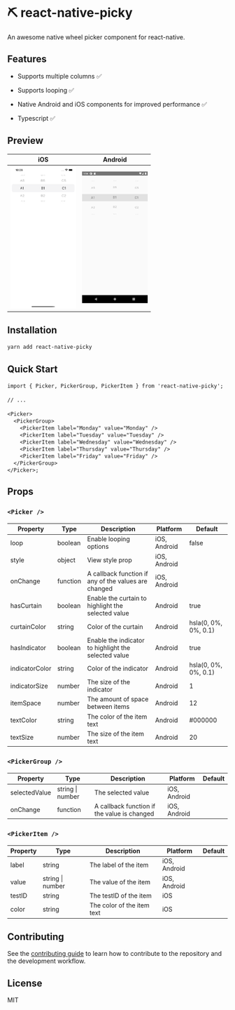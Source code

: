 # ⛏️ react-native-picky

An awesome native wheel picker component for react-native.

## Features

- Supports multiple columns ✅

- Supports looping ✅

- Native Android and iOS components for improved performance ✅

- Typescript ✅

## Preview

| iOS                                               | Android                                               |
| ------------------------------------------------- | ----------------------------------------------------- |
| <img src="./docs/ios-multi-loop.png" width="150"> | <img src="./docs/android-multi-loop.png" width="150"> |

## Installation

```sh
yarn add react-native-picky
```

## Quick Start

```tsx
import { Picker, PickerGroup, PickerItem } from 'react-native-picky';

// ...

<Picker>
  <PickerGroup>
    <PickerItem label="Monday" value="Monday" />
    <PickerItem label="Tuesday" value="Tuesday" />
    <PickerItem label="Wednesday" value="Wednesday" />
    <PickerItem label="Thursday" value="Thursday" />
    <PickerItem label="Friday" value="Friday" />
  </PickerGroup>
</Picker>;
```

## Props

### `<Picker />`

| Property       | Type     | Description                                          | Platform     | Default              |
| -------------- | -------- | ---------------------------------------------------- | ------------ | -------------------- |
| loop           | boolean  | Enable looping options                               | iOS, Android | false                |
| style          | object   | View style prop                                      | iOS, Android |                      |
| onChange       | function | A callback function if any of the values are changed | iOS, Android |                      |
| hasCurtain     | boolean  | Enable the curtain to highlight the selected value   | Android      | true                 |
| curtainColor   | string   | Color of the curtain                                 | Android      | hsla(0, 0%, 0%, 0.1) |
| hasIndicator   | boolean  | Enable the indicator to highlight the selected value | Android      | true                 |
| indicatorColor | string   | Color of the indicator                               | Android      | hsla(0, 0%, 0%, 0.1) |
| indicatorSize  | number   | The size of the indicator                            | Android      | 1                    |
| itemSpace      | number   | The amount of space between items                    | Android      | 12                   |
| textColor      | string   | The color of the item text                           | Android      | #000000              |
| textSize       | number   | The size of the item text                            | Android      | 20                   |

### `<PickerGroup />`

| Property      | Type             | Description                                 | Platform     | Default |
| ------------- | ---------------- | ------------------------------------------- | ------------ | ------- |
| selectedValue | string \| number | The selected value                          | iOS, Android |         |
| onChange      | function         | A callback function if the value is changed | iOS, Android |         |

### `<PickerItem />`

| Property | Type             | Description                | Platform     | Default |
| -------- | ---------------- | -------------------------- | ------------ | ------- |
| label    | string           | The label of the item      | iOS, Android |         |
| value    | string \| number | The value of the item      | iOS, Android |         |
| testID   | string           | The testID of the item     | iOS          |         |
| color    | string           | The color of the item text | iOS          |         |

## Contributing

See the [contributing guide](CONTRIBUTING.md) to learn how to contribute to the repository and the development workflow.

## License

MIT
